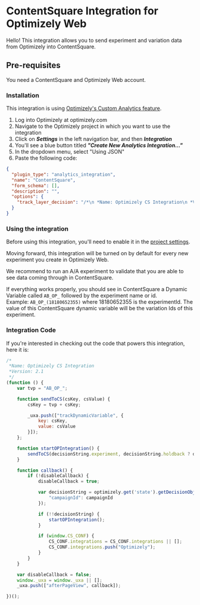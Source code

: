 # ContentSquare Integration for Optimizely Web

Hello! This integration allows you to send experiment and variation data from Optimizely into ContentSquare. 
## Pre-requisites

You need a ContentSquare and Optimizely Web account. 

### Installation

This integration is using [Optimizely's Custom Analytics feature](https://help.optimizely.com/Integrate_Other_Platforms/Custom_analytics_integrations_in_Optimizely_X). 

 1. Log into Optimizely at optimizely.com
 2. Navigate to the Optimizely project in which you want to use the integration
 3. Click on ***Settings*** in the left navigation bar, and then ***Integration***
 4. You'll see a blue button titled ***"Create New Analytics Integration..."***
 5. In the dropdown menu, select "Using JSON"
 6. Paste the following code: 

```json
{
  "plugin_type": "analytics_integration",
  "name": "ContentSquare",
  "form_schema": [],
  "description": "",
  "options": {
    "track_layer_decision": "/*\n *Name: Optimizely CS Integration\n *Version: 2.1\n */\n(function () {\n    var tvp = \"AB_OP_\";\n\n    function sendToCS(csKey, csValue) {\n        csKey = tvp + csKey;\n\n        _uxa.push([\"trackDynamicVariable\", {\n            key: csKey,\n            value: csValue\n        }]);\n    };\n\n    function startOPIntegration() {\n        sendToCS(decisionString.experiment, decisionString.holdback ? decisionString.variation + ' [Holdback]' : decisionString.variation);\n    }\n\n    function callback() {\n        if (!disableCallback) {\n            disableCallback = true;\n\n            var decisionString = optimizely.get('state').getDecisionObject({\n                \"campaignId\": campaignId\n            });\n\n            if (!!decisionString) {\n                startOPIntegration();\n            }\n\n            if (window.CS_CONF) {\n                CS_CONF.integrations = CS_CONF.integrations || [];\n                CS_CONF.integrations.push(\"Optimizely\");\n            }\n        }\n    }\n\n    var disableCallback = false;\n    window._uxa = window._uxa || [];\n    _uxa.push([\"afterPageView\", callback]);\n\n})();"
  }
}
```

### Using the integration

Before using this integration, you'll need to enable it in the [project settings](https://help.optimizely.com/Integrate_Other_Platforms/Custom_analytics_integrations_in_Optimizely_X#Enable_an_integration).

Moving forward, this integration will be turned on by default for every new experiment you create in Optimizely Web. 

We recommend to run an A/A experiment to validate that you are able to see data coming through in ContentSquare. 

If everything works properly, you should see in ContentSquare a Dynamic Variable called `AB_OP_` followed by the experiment name or id.	 
Example: `AB_OP_(18180652355)` where 18180652355 is the experimentId. The value of this ContentSquare dynamic variable will be the variation Ids of this experiment. 

### Integration Code

If you're interested in checking out the code that powers this integration, here it is:
```javascript
/*
 *Name: Optimizely CS Integration
 *Version: 2.1
 */
(function () {
    var tvp = "AB_OP_";

    function sendToCS(csKey, csValue) {
        csKey = tvp + csKey;

        _uxa.push(["trackDynamicVariable", {
            key: csKey,
            value: csValue
        }]);
    };

    function startOPIntegration() {
        sendToCS(decisionString.experiment, decisionString.holdback ? decisionString.variation + ' [Holdback]' : decisionString.variation);
    }

    function callback() {
        if (!disableCallback) {
            disableCallback = true;

            var decisionString = optimizely.get('state').getDecisionObject({
                "campaignId": campaignId
            });

            if (!!decisionString) {
                startOPIntegration();
            }

            if (window.CS_CONF) {
                CS_CONF.integrations = CS_CONF.integrations || [];
                CS_CONF.integrations.push("Optimizely");
            }
        }
    }

    var disableCallback = false;
    window._uxa = window._uxa || [];
    _uxa.push(["afterPageView", callback]);

})();
```
